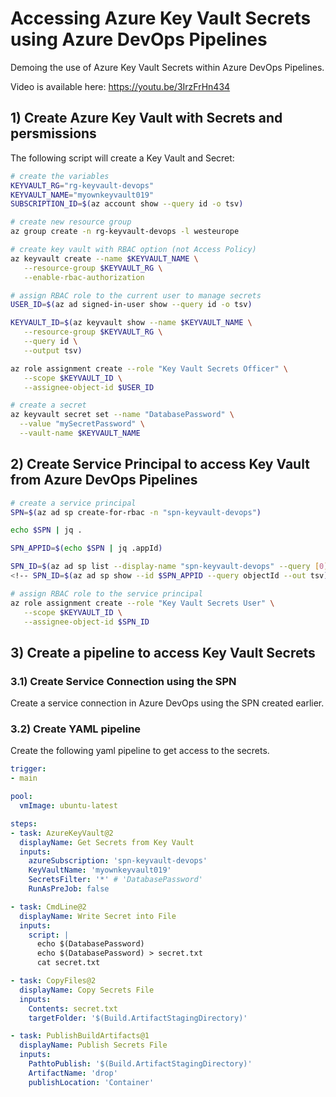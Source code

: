 ﻿# Accessing Azure Key Vault Secrets using Azure DevOps Pipelines 

Demoing the use of Azure Key Vault Secrets within Azure DevOps Pipelines.

Video is available here: https://youtu.be/3IrzFrHn434  

## 1) Create Azure Key Vault with Secrets and persmissions

The following script will create a Key Vault and Secret:

```bash
# create the variables
KEYVAULT_RG="rg-keyvault-devops"
KEYVAULT_NAME="myownkeyvault019"
SUBSCRIPTION_ID=$(az account show --query id -o tsv)

# create new resource group
az group create -n rg-keyvault-devops -l westeurope

# create key vault with RBAC option (not Access Policy)
az keyvault create --name $KEYVAULT_NAME \
   --resource-group $KEYVAULT_RG \
   --enable-rbac-authorization
```

```bash
# assign RBAC role to the current user to manage secrets
USER_ID=$(az ad signed-in-user show --query id -o tsv)

KEYVAULT_ID=$(az keyvault show --name $KEYVAULT_NAME \
   --resource-group $KEYVAULT_RG \
   --query id \
   --output tsv)

az role assignment create --role "Key Vault Secrets Officer" \
   --scope $KEYVAULT_ID \
   --assignee-object-id $USER_ID
``` 

```bash
# create a secret
az keyvault secret set --name "DatabasePassword" \
  --value "mySecretPassword" \
  --vault-name $KEYVAULT_NAME
```

## 2) Create Service Principal to access Key Vault from Azure DevOps Pipelines

```bash
# create a service principal
SPN=$(az ad sp create-for-rbac -n "spn-keyvault-devops")

echo $SPN | jq .

SPN_APPID=$(echo $SPN | jq .appId)

SPN_ID=$(az ad sp list --display-name "spn-keyvault-devops" --query [0].id --out tsv)
<!-- SPN_ID=$(az ad sp show --id $SPN_APPID --query objectId --out tsv) -->

# assign RBAC role to the service principal
az role assignment create --role "Key Vault Secrets User" \
   --scope $KEYVAULT_ID \
   --assignee-object-id $SPN_ID
```

## 3) Create a pipeline to access Key Vault Secrets

### 3.1) Create Service Connection using the SPN

Create a service connection in Azure DevOps using the SPN created earlier.

### 3.2) Create YAML pipeline

Create the following yaml pipeline to get access to the secrets.

```yaml
trigger:
- main

pool:
  vmImage: ubuntu-latest

steps:
- task: AzureKeyVault@2
  displayName: Get Secrets from Key Vault
  inputs:
    azureSubscription: 'spn-keyvault-devops'
    KeyVaultName: 'myownkeyvault019'
    SecretsFilter: '*' # 'DatabasePassword'
    RunAsPreJob: false

- task: CmdLine@2
  displayName: Write Secret into File
  inputs:
    script: |
      echo $(DatabasePassword)
      echo $(DatabasePassword) > secret.txt
      cat secret.txt

- task: CopyFiles@2
  displayName: Copy Secrets File
  inputs:
    Contents: secret.txt
    targetFolder: '$(Build.ArtifactStagingDirectory)'

- task: PublishBuildArtifacts@1
  displayName: Publish Secrets File
  inputs:
    PathtoPublish: '$(Build.ArtifactStagingDirectory)'
    ArtifactName: 'drop'
    publishLocation: 'Container'
```
